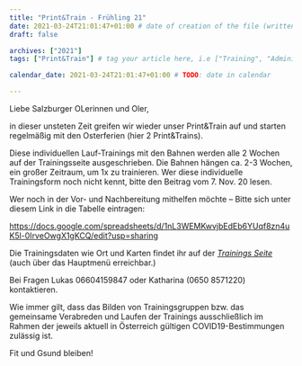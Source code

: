 ```yaml
---
title: "Print&Train - Frühling 21"
date: 2021-03-24T21:01:47+01:00 # date of creation of the file (written)
draft: false

archives: ["2021"]
tags: ["Print&Train"] # tag your article here, i.e ["Training", "Administratives"]

calendar_date: 2021-03-24T21:01:47+01:00 # TODO: date in calendar

---
```


Liebe Salzburger OLerinnen und Oler,

in dieser unsteten Zeit greifen wir wieder unser Print&Train auf und starten regelmäßig mit den Osterferien (hier 2 Print&Trains).

<!--more-->

Diese individuellen Lauf-Trainings mit den Bahnen werden alle 2 Wochen auf der Trainingsseite ausgeschrieben. Die Bahnen hängen ca. 2-3 Wochen, ein großer Zeitraum, um 1x zu trainieren. Wer diese individuelle Trainingsform noch nicht kennt, bitte den Beitrag vom 7. Nov. 20 lesen.

Wer noch in der Vor- und Nachbereitung mithelfen möchte – Bitte sich unter diesem Link in die Tabelle eintragen:

https://docs.google.com/spreadsheets/d/1nL3WEMKwvjbEdEb6YUqf8zn4uK5l-0IrveOwgX1gKCQ/edit?usp=sharing

Die Trainingsdaten wie Ort und Karten findet ihr auf der *[Trainings Seite](/training/pat_spr_2021/)* (auch über das Hauptmenü erreichbar.)

Bei Fragen Lukas 06604159847 oder Katharina (0650 8571220) kontaktieren.

Wie immer gilt, dass das Bilden von Trainingsgruppen bzw. das gemeinsame Verabreden und Laufen der Trainings ausschließlich im Rahmen der jeweils aktuell in Österreich gültigen COVID19-Bestimmungen zulässig ist.

Fit und Gsund bleiben!
